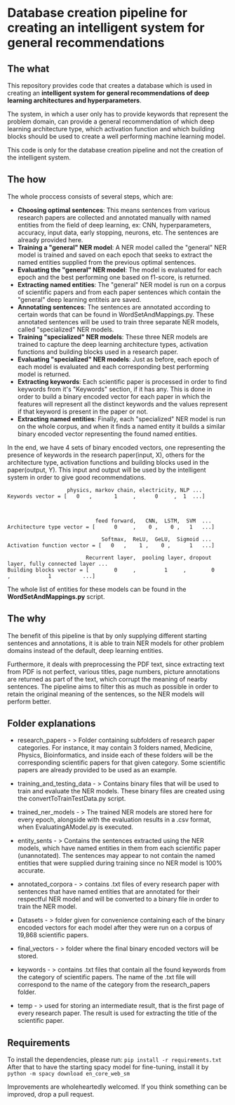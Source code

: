 # Database creation pipeline for creating an intelligent system for general recommendations
## The what
This repository provides code that creates a database which is used in creating an
**intelligent system for general recommendations of deep learning architectures and 
hyperparameters**.

The system, in which a user only has to provide keywords that represent the problem domain,
can provide a general recommendation of which deep learning architecture
type, which activation function and which building blocks should be used to create 
a well performing machine learning model.

This code is only for the database creation pipeline and not the creation of the 
intelligent system.

## The how
The whole proccess consists of several steps, which are:
- **Choosing optimal sentences**: This means sentences from various research papers
  are collected and annotated manually with named entities from the field of deep learning,
  ex: CNN, hyperparameters, accuracy, input data, early stopping, neurons, etc. The sentences are
  already provided here.
- **Training a "general" NER model**: A NER model called the "general" NER model is trained
and saved on each epoch that seeks to extract the named entities supplied from the previous optimal sentences.
- **Evaluating the "general" NER model**: The model is evaluated for each epoch and the best performing
one based on f1-score, is returned.
- **Extracting named entities**: The "general" NER model is run on a corpus of scientific papers
and from each paper sentences which contain the "general" deep learning entiteis are saved.
- **Annotating sentences**: The sentences are annotated according to certain words that can
be found in WordSetAndMappings.py. These annotated sentences will be used to train three
separate NER models, called "specialized" NER models.
- **Training "specialized" NER  models**: These three NER models are trained to capture
the deep learning architecture types, activation functions and building blocks used in a research paper.
- **Evaluating "specialized" NER models**: Just as before, each epoch of each model is evaluated
and each corresponding best performing model is returned.
- **Extracting keywords**: Each scientific paper is processed in order to find keywords from
it's "Keywords" section, if it has any. This is done in order to build a binary encoded vector
for each paper in which the features will represent all the distinct keywords and the values represent
if that keyword is present in the paper or not.
- **Extracting named entities**: Finally, each "specialized" NER model is run on the whole
corpus, and when it finds a named entity it builds a similar binary encoded vector representing
the found named entities.
  
In the end, we have 4 sets of binary encoded vectors, one representing the presence of keywords
in the research paper(input, X), others for the architecture type, activation functions and building blocks
used in the paper(output, Y). This input and output will be used by the intelligent system
in order to give good recommendations.

```
                   physics, markov chain, electricity, NLP ...
Keywords vector = [   0   ,       1     ,      0     ,  1  ...]



                            feed forward,   CNN,  LSTM,  SVM  ...
Architecture type vector = [      0     ,    0 ,    0 ,   1   ...]

                              Softmax,  ReLU,  GeLU,  Sigmoid ...
Activation function vector = [   0   ,    1 ,    0 ,      1   ...]

                         Recurrent layer,  pooling layer, dropout layer, fully connected layer ...
Building blocks vector = [        0     ,         1     ,        0     ,            1          ...]
```
The whole list of entities for these models can be found in the **WordSetAndMappings.py** script.

## The why
The benefit of this pipeline is that by only supplying different starting sentences
and annotations, it is able to train NER models for other problem domains instead of the
default, deep learning entities.

Furthermore, it deals with preprocessing the PDF text, since extracting text from PDF
is not perfect, various titles, page numbers, picture annotations are returned as part of 
the text, which corrupt the meaning of nearby sentences. The pipeline aims to filter this
as much as possible in order to retain the original meaning of the sentences, so the NER models
will perform better.

 ## Folder explanations
- research_papers - > Folder containing subfolders of research paper categories. For instance, it
  may contain 3 folders named, Medicine, Physics, Bioinformatics, and inside each of these folders will
  be the corresponding scientific papers for that given category. Some scientific papers are already provided
  to be used as an example.
  
- training_and_testing_data - > Contains binary files that will be used to train and evaluate the NER models.
These binary files are created using the convertToTrainTestData.py script.
  
- trained_ner_models - > The trained NER models are stored here for every epoch, alongside with the evaluation
results in a .csv format, when EvaluatingAModel.py is executed.
  
- entity_sents - > Contains the sentences extracted using the NER models, which have named entities in them
  from each scientific paper (unannotated). The sentences may appear to not contain the named entities that
  were supplied during training since no NER model is 100% accurate.
  
- annotated_corpora - > contains .txt files of every research paper with sentences that have named
  entities that are annotated for their respectful NER model and will be converted to a binary file
  in order to train the NER model.
  
- Datasets - > folder given for convenience containing each of the binary encoded vectors for each model
  after they were run on a corpus of 19,868 scientific papers.

- final_vectors - > folder where the final binary encoded vectors will be stored.
  
- keywords - > contains .txt files that contain all the found keywords from the category of scientific papers.
  The name of the .txt file will correspond to the name of the category from the research_papers folder.
  
- temp - > used for storing an intermediate result, that is the first page of every research paper.
The result is used for extracting the title of the scientific paper.

## Requirements
To install the dependencies, please run:
`pip install -r requirements.txt`
After that to have the starting spacy model for fine-tuning, install it by
`python -m spacy download en_core_web_sm`
  
Improvements are wholeheartedly welcomed. If you think something can be improved, drop a pull request.
